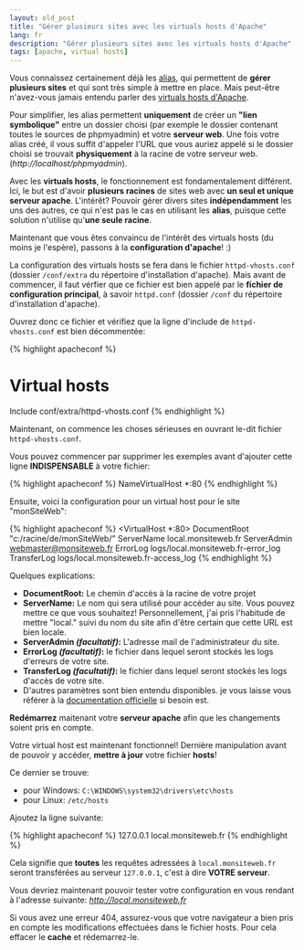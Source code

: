 ```yaml
---
layout: old_post
title: "Gérer plusieurs sites avec les virtuals hosts d'Apache"
lang: fr
description: "Gérer plusieurs sites avec les virtuals hosts d'Apache"
tags: [apache, virtual hosts]
---
```


Vous connaissez certainement déjà les [alias](http://httpd.apache.org/docs/2.0/mod/mod_alias.html#alias "Apache mod_alias"), qui permettent de **gérer plusieurs sites** et qui sont très simple à mettre en place. Mais peut-être n'avez-vous jamais entendu parler des [virtuals hosts d'Apache](http://httpd.apache.org/docs/2.2/en/vhosts/ "Documentation des virtuals hosts d'Apache").

Pour simplifier, les alias permettent **uniquement** de créer un **"lien symbolique"** entre un dossier choisi (par exemple le dossier contenant toutes le sources de phpmyadmin) et votre **serveur web**. Une fois votre alias créé, il vous suffit d'appeler l'URL que vous auriez appelé si le dossier choisi se trouvait **physiquement** à la racine de votre serveur web. (_http://localhost/phpmyadmin_).

Avec les **virtuals hosts**, le fonctionnement est fondamentalement différent. Ici, le but est d'avoir **plusieurs racines** de sites web avec **un seul et unique serveur apache**. L'intérêt? Pouvoir gérer divers sites **indépendamment** les uns des autres, ce qui n'est pas le cas en utilisant les **alias**, puisque cette solution n'utilise qu'**une seule racine**.

Maintenant que vous êtes convaincu de l'intérêt des virtuals hosts (du moins je l'espère), passons à la **configuration d'apache**! :)

La configuration des virtuals hosts se fera dans le fichier `httpd-vhosts.conf` (dossier `/conf/extra` du répertoire d'installation d'apache). Mais avant de commencer, il faut vérfier que ce fichier est bien appelé par le **fichier de configuration principal**, à savoir `httpd.conf` (dossier `/conf` du répertoire d'installation d'apache).

Ouvrez donc ce fichier et vérifiez que la ligne d'include de `httpd-vhosts.conf` est bien décommentée:

{% highlight apacheconf %}
# Virtual hosts
Include conf/extra/httpd-vhosts.conf
{% endhighlight %}

Maintenant, on commence les choses sérieuses en ouvrant le-dit fichier `httpd-vhosts.conf`.

Vous pouvez commencer par supprimer les exemples avant d'ajouter cette ligne **INDISPENSABLE** à votre fichier:

{% highlight apacheconf %}
NameVirtualHost *:80
{% endhighlight %}

Ensuite, voici la configuration pour un virtual host pour le site "monSiteWeb":

{% highlight apacheconf %}
<VirtualHost *:80>
    DocumentRoot "c:/racine/de/monSiteWeb/"
    ServerName local.monsiteweb.fr
    ServerAdmin webmaster@monsiteweb.fr
    ErrorLog logs/local.monsiteweb.fr-error_log
    TransferLog logs/local.monsiteweb.fr-access_log
</VirtualHost>
{% endhighlight %}

Quelques explications:

* **DocumentRoot:** Le chemin d'accès à la racine de votre projet
* **ServerName:** Le nom qui sera utilisé pour accéder au site. Vous pouvez mettre ce que vous souhaitez! Personnellement, j'ai pris l'habitude de mettre "local." suivi du nom du site afin d'être certain que cette URL est bien locale.
* **ServerAdmin _(facultatif)_:** L'adresse mail de l'administrateur du site.
* **ErrorLog _(facultatif)_:** le fichier dans lequel seront stockés les logs d'erreurs de votre site.
* **TransferLog _(facultatif)_:** le fichier dans lequel seront stockés les logs d'accès de votre site.
* D'autres paramètres sont bien entendu disponibles. je vous laisse vous référer à la [documentation officielle](http://httpd.apache.org/docs/2.2/en/vhosts/ "Documentation officiel des virtuals hosts d'Apache") si besoin est.

**Redémarrez** maitenant votre **serveur apache** afin que les changements soient pris en compte.

Votre virtual host est maintenant fonctionnel! Dernière manipulation avant de pouvoir y accéder, **mettre à jour** votre fichier **hosts**!

Ce dernier se trouve:

* pour Windows: `C:\WINDOWS\system32\drivers\etc\hosts`
* pour Linux: `/etc/hosts`

Ajoutez la ligne suivante:

{% highlight apacheconf %}
127.0.0.1     local.monsiteweb.fr
{% endhighlight %}

Cela signifie que **toutes** les requêtes adressées à `local.monsiteweb.fr` seront transférées au serveur `127.0.0.1`, c'est à dire **VOTRE serveur**.

Vous devriez maintenant pouvoir tester votre configuration en vous rendant à l'adresse suivante: _http://local.monsiteweb.fr_

Si vous avez une erreur 404, assurez-vous que votre navigateur a bien pris en compte les modifications effectuées dans le fichier hosts. Pour cela effacer le **cache** et rédemarrez-le.

